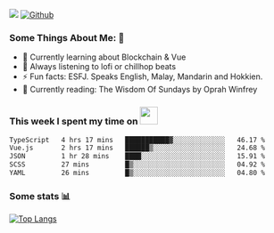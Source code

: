 ![](https://visitor-badge.laobi.icu/badge?page_id=seanho96.seanho96)
[![Github](https://img.shields.io/github/followers/seanho96?label=Follow&style=social)](https://github.com/seanho96)

### Some Things About Me: 👋
- 🌱 Currently learning about Blockchain & Vue
- :musical_note: Always listening to lofi or chillhop beats
- :zap: Fun facts: ESFJ. Speaks English, Malay, Mandarin and Hokkien.
- :book: Currently reading: The Wisdom Of Sundays by Oprah Winfrey

### This week I spent my time on <img src="https://media.giphy.com/media/SvQzkTQb3ZwKcj1QTO/giphy.gif" width="32">

<!--START_SECTION:waka-->

```txt
TypeScript   4 hrs 17 mins   ███████████▓░░░░░░░░░░░░░   46.17 %
Vue.js       2 hrs 17 mins   ██████▒░░░░░░░░░░░░░░░░░░   24.68 %
JSON         1 hr 28 mins    ████░░░░░░░░░░░░░░░░░░░░░   15.91 %
SCSS         27 mins         █▒░░░░░░░░░░░░░░░░░░░░░░░   04.92 %
YAML         26 mins         █▒░░░░░░░░░░░░░░░░░░░░░░░   04.80 %
```

<!--END_SECTION:waka-->

### Some stats 📊

[![Top Langs](https://github-readme-stats.vercel.app/api/top-langs/?username=seanho96&layout=compact&theme=graywhite)](https://github.com/anuraghazra/github-readme-stats)
<br/>
<!-- ![GitHub stats](https://github-readme-stats.vercel.app/api?username=seanho96&show_icons=true&theme=graywhite)-->

